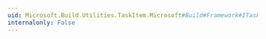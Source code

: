 ```yaml
---
uid: Microsoft.Build.Utilities.TaskItem.Microsoft#Build#Framework#ITaskItem2#CloneCustomMetadataEscaped
internalonly: False
---
```


